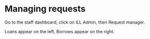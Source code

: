 # Managing requests

Go to the staff dashboard, click on ILL Admin, then Request manager.

Loans appear on the left, Borrows appear on the right.
